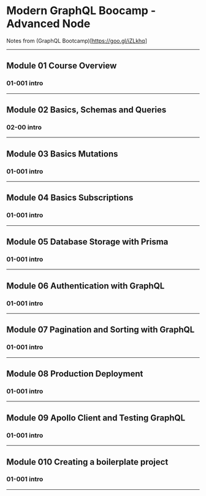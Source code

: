 # Modern GraphQL Boocamp - Advanced Node

Notes from (GraphQL Bootcamp)[https://goo.gl/iZLkhq]

---

## Module 01 Course Overview

### 01-001 intro

---

## Module 02 Basics, Schemas and Queries

### 02-00 intro

---

## Module 03 Basics Mutations

### 01-001 intro

---

## Module 04 Basics Subscriptions

### 01-001 intro

---

## Module 05 Database Storage with Prisma

### 01-001 intro

---

## Module 06 Authentication with GraphQL

### 01-001 intro

---

## Module 07 Pagination and Sorting with GraphQL

### 01-001 intro

---

## Module 08 Production Deployment

### 01-001 intro

---

## Module 09 Apollo Client and Testing GraphQL

### 01-001 intro

---

## Module 010 Creating a boilerplate project

### 01-001 intro

---
